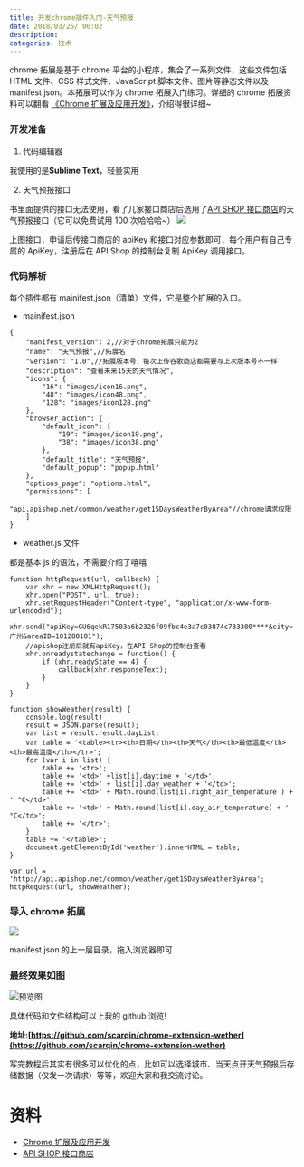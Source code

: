 ```yaml
---
title: 开发chrome插件入门-天气预报
date: 2018/03/25/ 00:02
description:
categories: 技术
---
```


chrome 拓展是基于 chrome 平台的小程序，集合了一系列文件，这些文件包括 HTML 文件、CSS 样式文件、JavaScript 脚本文件、图片等静态文件以及 manifest.json。本拓展可以作为 chrome 拓展入门练习。详细的 chrome 拓展资料可以翻看 [《Chrome 扩展及应用开发》](http://www.ituring.com.cn/book/1472)，介绍得很详细~

### 开发准备

1. 代码编辑器

我使用的是**Sublime Text**，轻量实用

2. 天气预报接口

书里面提供的接口无法使用，看了几家接口商店后选用了[API SHOP 接口商店](https://www.apishop.net/#/)的天气预报接口（它可以免费试用 100 次哈哈哈~）
![](http://images.scar.site/20220224091930.png)

上图接口，申请后传接口商店的 apiKey 和接口对应参数即可，每个用户有自己专属的 ApiKey，注册后在 API Shop 的控制台复制 ApiKey 调用接口。

### 代码解析

每个插件都有 mainifest.json（清单）文件，它是整个扩展的入口。

- mainifest.json

```
{
    "manifest_version": 2,//对于chrome拓展只能为2
    "name": "天气预报",//拓展名
    "version": "1.0",//拓展版本号，每次上传谷歌商店都需要与上次版本号不一样
    "description": "查看未来15天的天气情况",
    "icons": {
        "16": "images/icon16.png",
        "48": "images/icon48.png",
        "128": "images/icon128.png"
    },
    "browser_action": {
        "default_icon": {
            "19": "images/icon19.png",
            "38": "images/icon38.png"
        },
        "default_title": "天气预报",
        "default_popup": "popup.html"
    },
    "options_page": "options.html",
    "permissions": [
        "api.apishop.net/common/weather/get15DaysWeatherByArea"//chrome请求权限
    ]
}
```

- weather.js 文件

都是基本 js 的语法，不需要介绍了嘻嘻

```
function httpRequest(url, callback) {
    var xhr = new XMLHttpRequest();
    xhr.open("POST", url, true);
    xhr.setRequestHeader("Content-type", "application/x-www-form-urlencoded");
    xhr.send("apiKey=GU6qekR17503a6b2326f09fbc4e3a7c03874c733300****&city=广州&areaID=101280101");
    //apishop注册后就有apiKey，在API Shop的控制台查看
    xhr.onreadystatechange = function() {
        if (xhr.readyState == 4) {
            callback(xhr.responseText);
        }
    }
}

function showWeather(result) {
    console.log(result)
    result = JSON.parse(result);
    var list = result.result.dayList;
    var table = '<table><tr><th>日期</th><th>天气</th><th>最低温度</th><th>最高温度</th></tr>';
    for (var i in list) {
        table += '<tr>';
        table += '<td>' +list[i].daytime + '</td>';
        table += '<td>' + list[i].day_weather + '</td>';
        table += '<td>' + Math.round(list[i].night_air_temperature ) + ' °C</td>';
        table += '<td>' + Math.round(list[i].day_air_temperature) + ' °C</td>';
        table += '</tr>';
    }
    table += '</table>';
    document.getElementById('weather').innerHTML = table;
}

var url = 'http://api.apishop.net/common/weather/get15DaysWeatherByArea';
httpRequest(url, showWeather);

```

### 导入 chrome 拓展

![](http://images.scar.site/20220224091948.png)

manifest.json 的上一层目录，拖入浏览器即可

### 最终效果如图

![预览图](http://images.scar.site/20220224092000.png)

具体代码和文件结构可以上我的 github 浏览!

**地址:[https://github.com/scarqin/chrome-extension-wether](https://github.com/scarqin/chrome-extension-wether)**

写完教程后其实有很多可以优化的点，比如可以选择城市、当天点开天气预报后存储数据（仅发一次请求）等等，欢迎大家和我交流讨论。

# 资料

- [Chrome 扩展及应用开发](http://www.ituring.com.cn/book/1472)
- [API SHOP 接口商店](https://www.apishop.net/#/)
